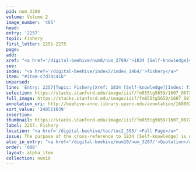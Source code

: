 ```yaml
---
pid: num_3206
volume: Volume 2
image_number: '405'
head:
entry: '2257'
topic: Fishery
first_letter: 2251-2275
page:
add:
xref: "<a href='/digital-beehive/num8/num_2769/'>1834 [Self-knowledge]</a>"
see:
index: "<a href='/digital-beehive/index2/index_1464/'>fishery</a>"
item: "#item-c7d74c41b"
unparsed:
line: 'Entry: 2257|Topic: Fishery|Xref: 1834 [Self-knowledge]|Index: fishery|#item-c7d74c41b'
selection: https://stacks.stanford.edu/image/iiif/fm855tg5659/1607_0872/373,1039,2827,630/full/0/default.jpg
full_image: https://stacks.stanford.edu/image/iiif/fm855tg5659/1607_0872/full/full/0/default.jpg
annotation_uri: http://beehive-anno.library.upenn.edu/annotation/1680023540394
sort_value: '240511039'
insertion:
thumbnail: https://stacks.stanford.edu/image/iiif/fm855tg5659/1607_0872/373,1039,600,180/250,/0/default.jpg
label: 2257. Fishery
location: "<a href='/digital-beehive/toc/toc2_395/'>Full Page</a>"
issue: The purpose of the cross-reference to 1834 [Self-knowledge] is not clear.
also_in_entry: "<a href='/digital-beehive/num10/num_3207/'>Quotation</a>"
order: '008'
layout: alpha_item
collection: num10
---
```

